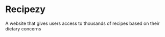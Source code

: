 # Recipezy
A website that gives users access to thousands of recipes based on their dietary concerns
